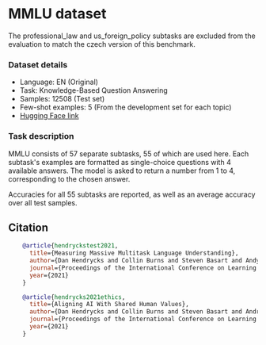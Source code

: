 # MMLU dataset

The professional_law and us_foreign_policy subtasks are excluded from the evaluation to match the czech version of this benchmark.

### Dataset details

- Language: EN (Original)
- Task: Knowledge-Based Question Answering
- Samples: 12508 (Test set)
- Few-shot examples: 5 (From the development set for each topic)
- [Hugging Face link](https://huggingface.co/datasets/cais/mmlu)

### Task description

MMLU consists of 57 separate subtasks, 55 of which are used here. Each subtask's examples are formatted as single-choice questions with 4 available answers. The model is asked to return a number from 1 to 4, corresponding to the chosen answer.

Accuracies for all 55 subtasks are reported, as well as an average accuracy over all test samples.

## Citation

```bibtex
    @article{hendryckstest2021,
      title={Measuring Massive Multitask Language Understanding},
      author={Dan Hendrycks and Collin Burns and Steven Basart and Andy Zou and Mantas Mazeika and Dawn Song and Jacob Steinhardt},
      journal={Proceedings of the International Conference on Learning Representations (ICLR)},
      year={2021}
    }

    @article{hendrycks2021ethics,
      title={Aligning AI With Shared Human Values},
      author={Dan Hendrycks and Collin Burns and Steven Basart and Andrew Critch and Jerry Li and Dawn Song and Jacob Steinhardt},
      journal={Proceedings of the International Conference on Learning Representations (ICLR)},
      year={2021}
    }
```
